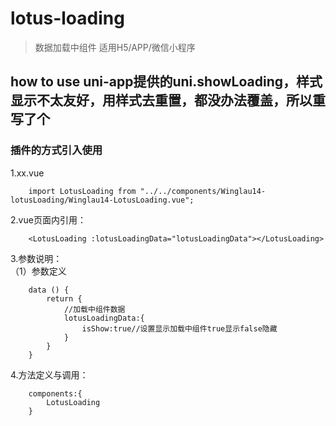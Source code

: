 # lotus-loading

> 数据加载中组件 适用H5/APP/微信小程序

## how to use uni-app提供的uni.showLoading，样式显示不太友好，用样式去重置，都没办法覆盖，所以重写了个

### 插件的方式引入使用
1.xx.vue 
```$xslt
    import LotusLoading from "../../components/Winglau14-lotusLoading/Winglau14-LotusLoading.vue";
```

2.vue页面内引用：<br/>
```
    <LotusLoading :lotusLoadingData="lotusLoadingData"></LotusLoading>
```
3.参数说明：<br/>
（1）参数定义
```$xslt
    data () {
        return {
            //加载中组件数据
			lotusLoadingData:{
				isShow:true//设置显示加载中组件true显示false隐藏
			}
        }
    }
```

4.方法定义与调用：<br/>
```$xslt
    components:{
	    LotusLoading
	}
```






